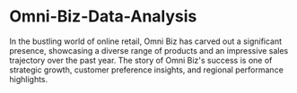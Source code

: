 # Omni-Biz-Data-Analysis
In the bustling world of online retail, Omni Biz has carved out a significant presence, showcasing a   diverse range of products and an impressive sales trajectory over the past year. The story of Omni Biz's  success is one of strategic growth, customer preference insights, and regional performance highlights.
